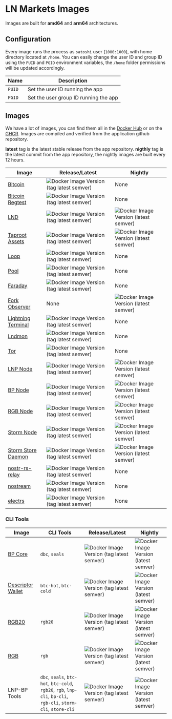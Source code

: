 # LN Markets Images

Images are built for **amd64** and **arm64** architectures.

## Configuration

Every image runs the process as `satoshi` user (`1000:1000`), with home directory located at `/home`.
You can easily change the user ID and group ID using the `PUID` and `PGID` environment variables, the `/home` folder permissions will be updated accordingly.

| Name   | Description                           |
| ------ | ------------------------------------- |
| `PUID` | Set the user ID running the app       |
| `PGID` | Set the user group ID running the app |

## Images

We have a lot of images, you can find them all in the [Docker Hub](https://hub.docker.com/u/lnmarkets) or on the [GHCR](https://github.com/orgs/ln-markets/packages?repo_name=images).
Images are compiled and verified from the application github repository.

**latest** tag is the latest stable release from the app repository.
**nigthly** tag is the latest commit from the app repository, the nightly images are built every 12 hours.

| Image                                                                     | Release/Latest                                                                                                                 | Nightly                                                                                                         |
| ------------------------------------------------------------------------- | ------------------------------------------------------------------------------------------------------------------------------ | --------------------------------------------------------------------------------------------------------------- |
| [Bitcoin](https://github.com/bitcoin/bitcoin)                             | <img alt="Docker Image Version (tag latest semver)" src="https://img.shields.io/docker/v/lnmarkets/bitcoin/latest">            | None                                                                                                            |
| [Bitcoin Regtest](./docker/bitcoin-regtest/README.md)                     | <img alt="Docker Image Version (tag latest semver)" src="https://img.shields.io/docker/v/lnmarkets/bitcoin-regtest/latest">    | None                                                                                                            |
| [LND](https://github.com/lightningnetwork/lnd)                            | <img alt="Docker Image Version (tag latest semver)" src="https://img.shields.io/docker/v/lnmarkets/lnd/latest">                | <img alt="Docker Image Version (latest semver)" src="https://img.shields.io/docker/v/lnmarkets/lnd">            |
| [Taproot Assets](https://github.com/lightninglabs/taproot-assets)         | <img alt="Docker Image Version (tag latest semver)" src="https://img.shields.io/docker/v/lnmarkets/taproot-assets/latest">     | <img alt="Docker Image Version (latest semver)" src="https://img.shields.io/docker/v/lnmarkets/taproot-assets"> |
| [Loop](https://github.com/lightninglabs/loop)                             | <img alt="Docker Image Version (tag latest semver)" src="https://img.shields.io/docker/v/lnmarkets/loop/latest">               | None                                                                                                            |
| [Pool](https://github.com/lightninglabs/pool)                             | <img alt="Docker Image Version (tag latest semver)" src="https://img.shields.io/docker/v/lnmarkets/pool/latest">               | None                                                                                                            |
| [Faraday](https://github.com/lightninglabs/faraday)                       | <img alt="Docker Image Version (tag latest semver)" src="https://img.shields.io/docker/v/lnmarkets/faraday/latest">            | None                                                                                                            |
| [Fork Observer](https://github.com/0xB10C/fork-observer)                  | None                                                                                                                           | <img alt="Docker Image Version (latest semver)" src="https://img.shields.io/docker/v/lnmarkets/fork-observer">  |
| [Lightning Terminal](https://github.com/lightninglabs/lightning-terminal) | <img alt="Docker Image Version (tag latest semver)" src="https://img.shields.io/docker/v/lnmarkets/lightning-terminal/latest"> | None                                                                                                            |
| [Lndmon](https://github.com/lightninglabs/lndmon)                         | <img alt="Docker Image Version (tag latest semver)" src="https://img.shields.io/docker/v/lnmarkets/lndmon/latest">             | None                                                                                                            |
| [Tor](https://github.com/TheTorProject)                                   | <img alt="Docker Image Version (tag latest semver)" src="https://img.shields.io/docker/v/lnmarkets/tor/latest">                | None                                                                                                            |
| [LNP Node](https://github.com/LNP-WG/lnp-node)                            | <img alt="Docker Image Version (tag latest semver)" src="https://img.shields.io/docker/v/lnmarkets/lnp-node/latest">           | <img alt="Docker Image Version (latest semver)" src="https://img.shields.io/docker/v/lnmarkets/lnp-node">       |
| [BP Node](https://github.com/BP-WG/bp-node)                               | <img alt="Docker Image Version (tag latest semver)" src="https://img.shields.io/docker/v/lnmarkets/bp-node/latest">            | <img alt="Docker Image Version (latest semver)" src="https://img.shields.io/docker/v/lnmarkets/bp-node">        |
| [RGB Node](https://github.com/RGB-WG/rgb-node)                            | <img alt="Docker Image Version (tag latest semver)" src="https://img.shields.io/docker/v/lnmarkets/rgb-node/latest">           | <img alt="Docker Image Version (latest semver)" src="https://img.shields.io/docker/v/lnmarkets/rgb-node">       |
| [Storm Node](https://github.com/STORM-WG/storm-node)                      | <img alt="Docker Image Version (tag latest semver)" src="https://img.shields.io/docker/v/lnmarkets/storm-node/latest">         | <img alt="Docker Image Version (latest semver)" src="https://img.shields.io/docker/v/lnmarkets/storm-node">     |
| [Storm Store Daemon](https://github.com/STORM-WG/storm-stored)            | <img alt="Docker Image Version (tag latest semver)" src="https://img.shields.io/docker/v/lnmarkets/storm-stored/latest">       | <img alt="Docker Image Version (latest semver)" src="https://img.shields.io/docker/v/lnmarkets/storm-stored">   |
| [nostr-rs-relay](https://github.com/scsibug/nostr-rs-relay)               | <img alt="Docker Image Version (tag latest semver)" src="https://img.shields.io/docker/v/lnmarkets/nostr-rs-relay/latest">     | None                                                                                                            |
| [nostream](https://github.com/Cameri/nostream)                            | <img alt="Docker Image Version (tag latest semver)" src="https://img.shields.io/docker/v/lnmarkets/nostream/latest">           | None                                                                                                            |
| [electrs](https://github.com/romanz/electrs)                              | <img alt="Docker Image Version (tag latest semver)" src="https://img.shields.io/docker/v/lnmarkets/electrs/latest">            | None                                                                                                            |

### CLI Tools

| Image                                                           | CLI Tools                                                                                                       | Release/Latest                                                                                                                   | Nightly                                                                                                               |
| --------------------------------------------------------------- | --------------------------------------------------------------------------------------------------------------- | -------------------------------------------------------------------------------------------------------------------------------- | --------------------------------------------------------------------------------------------------------------------- |
| [BP Core](https://github.com/BP-WG/bp-core)                     | `dbc`, `seals`                                                                                                  | <img alt="Docker Image Version (tag latest semver)" src="https://img.shields.io/docker/v/lnmarkets/bp-core/latest">              | <img alt="Docker Image Version (latest semver)" src="https://img.shields.io/docker/v/lnmarkets/bp-core">              |
| [Descriptor Wallet](https://github.com/BP-WG/descriptor-wallet) | `btc-hot`, `btc-cold`                                                                                           | <img alt="Docker Image Version (tag latest semver)" src="https://img.shields.io/docker/v/lnmarkets/bp-descriptor-wallet/latest"> | <img alt="Docker Image Version (latest semver)" src="https://img.shields.io/docker/v/lnmarkets/bp-descriptor-wallet"> |
| [RGB20](https://github.com/RGB-WG/rust-rgb20)                   | `rgb20`                                                                                                         | <img alt="Docker Image Version (tag latest semver)" src="https://img.shields.io/docker/v/lnmarkets/rgb20/latest">                | <img alt="Docker Image Version (latest semver)" src="https://img.shields.io/docker/v/lnmarkets/rgb20">                |
| [RGB](https://github.com/RGB-WG/rgb-std)                        | `rgb`                                                                                                           | <img alt="Docker Image Version (tag latest semver)" src="https://img.shields.io/docker/v/lnmarkets/rgb-std/latest">              | <img alt="Docker Image Version (latest semver)" src="https://img.shields.io/docker/v/lnmarkets/rgb-std">              |
| LNP-BP Tools                                                    | `dbc`, `seals`, `btc-hot`, `btc-cold`, `rgb20`, `rgb`, `lnp-cli`, `bp-cli`, `rgb-cli`, `storm-cli`, `store-cli` | <img alt="Docker Image Version (tag latest semver)" src="https://img.shields.io/docker/v/lnmarkets/lnpbp-tools/latest">          | <img alt="Docker Image Version (latest semver)" src="https://img.shields.io/docker/v/lnmarkets/lnpbp-tools">          |

